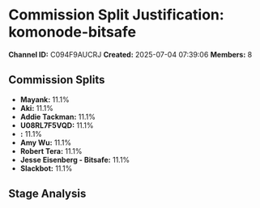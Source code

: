 # Commission Split Justification: komonode-bitsafe

**Channel ID:** C094F9AUCRJ
**Created:** 2025-07-04 07:39:06
**Members:** 8

## Commission Splits

- **Mayank:** 11.1%
- **Aki:** 11.1%
- **Addie Tackman:** 11.1%
- **U08RL7F5VQD:** 11.1%
- **:** 11.1%
- **Amy Wu:** 11.1%
- **Robert Tera:** 11.1%
- **Jesse Eisenberg - Bitsafe:** 11.1%
- **Slackbot:** 11.1%

## Stage Analysis

